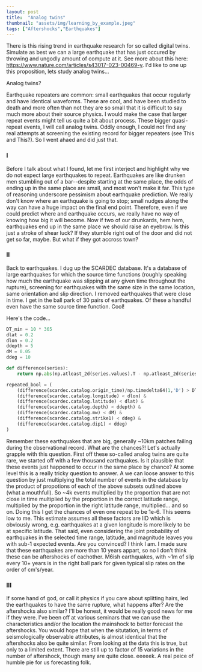 ```yaml
---
layout: post
title:  "Analog twins"
thumbnail: "assets/img/learning_by_example.jpeg"
tags: ["Aftershocks","Earthquakes"]
---
```


There is this rising trend in earthquake research for so called digital twins. Simulate as best we can a large earthquake that has just occured by throwing and ungodly amount of compute at it. See more about this here: https://www.nature.com/articles/s43017-023-00469-y. I'd like to one up this proposition, lets study analog twins...

Analog twins?

Earthquake repeaters are common: small earthquakes that occur regularly and have identical waveforms. These are cool, and have been studied to death and more often than not they are so small that it is difficult to say much more about their source physics. I would make the case that larger repeat events might tell us quite a bit about process. These bigger quasi-repeat events, I will call analog twins.
Oddly enough, I could not find any real attempts at screening the existing record for bigger repeaters (see  This and This?). So I went ahaed and did just that. 

### I

Before I talk about what I found, let me first interject and highlight why we do not expect large earthquakes to repeat. Earthquakes are like drunken men stumbling out of a bar--despite starting at the same place, the odds of ending up in the same place are small, and most won't make it far. This type of reasoning underscore pessimism about earthquake prediction. We really don't know where an earthquake is going to stop; small nudges along the way can have a huge impact on the final end point. Therefore, even if we could predict where and earthquake occurs, we really have no way of knowing how big it will become. Now if two of our drunkards, hem hem, earthquakes end up in the same place we should raise an eyebrow. Is this just a stroke of shear luck? If they stumble right out of the door and did not get so far, maybe. But what if they got accross town?

### II

Back to earthquakes. I dug up the SCARDEC database. It's a database of large earthquakes for which the source time functions (roughly speaking how much the earthquake was slipping at any given time throughout the rupture), screening for earthquakes with the same size in the same location, same orientation and slip direction. I removed earthquakes that were close in time. I get in the ball park of 30 pairs of earthquakes. Of these a handful even have the same source time function. Cool! 

Here's the code...

``` python
DT_min = 10 * 365
dlat = 0.2
dlon = 0.2 
ddepth = 5
dM = 0.05
ddeg = 10

def difference(series):
    return np.abs(np.atleast_2d(series.values).T - np.atleast_2d(series.values.T))

repeated_bool = (
    (difference(scardec.catalog.origin_time)/np.timedelta64(1,'D') > DT_min) &
    (difference(scardec.catalog.longitude) < dlon) &
    (difference(scardec.catalog.latitude) < dlat) &
    (difference(scardec.catalog.depth) < ddepth) &
    (difference(scardec.catalog.mw) < dM) &
    (difference(scardec.catalog.strike1) < ddeg) &
    (difference(scardec.catalog.dip1) < ddeg) 
)
```

Remember these earthquakes that are big, generally ~10km patches failing during the observational record. 
What are the chances?! Let's actually grapple with this question. First off these so-called analog twins are quite rare, we started off with a few thousand earthquakes. Is it plausible that these events just happened to occur in the same place by chance? At some level this is a really tricky question to answer. A we can loose answer to this question by just multiplying the total number of events in the database by the product of propotions of each of the above subsets outlined above (what a mouthfull). So ~4k events multiplied by the proportion that are not close in time multiplied by the proportion in the correct latitude range, multiplied by the proportion in the right latitude range, multiplied... and so on. Doing this I get the chances of even one repeat to be 1e-6. This seems low to me. This estimate assumes all these factors are IID which is obviously wrong, e.g. earthquakes at a given longitude is more likely to be at specific latitude. That said, even considering the joint probability of earthquakes in the selected time range, latitude, and magnitude leaves you with sub-1 expected events. Are you convinced? I think I am.
I made sure that these earthquakes are more than 10 years appart, so no I don't think these can be aftershocks of eachother. M6ish earthquakes, with ~1m of slip every 10+ years is in the right ball park for given typical slip rates on the order of cm's/year. 

### III

If some hand of god, or call it physics if you care about splitting hairs, led the earthquakes to have the same rupture, what happens after? Are the aftershocks also similar? I'll be honest, it would be really good news for me if they were. I've been off at various seminars that we can use the characteristics and/or the location the mainshock to better forecast the aftershocks. You would hope that when the situtation, in terms of seismologically observable attributes, is almost identical that the aftershocks also be quite similar. From looking at the data this is true, but only to a limited extent. There are still up to factor of 15 variations in the number of aftershock, though many are quite close. 
eeeeek.  A real peice of humble pie for us forecasting folk. 



